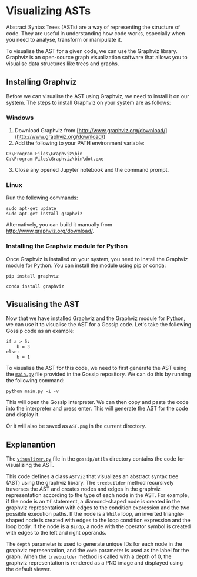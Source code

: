 # Visualizing ASTs

Abstract Syntax Trees (ASTs) are a way of representing the structure of code. They are useful in understanding how code works, especially when you need to analyse, transform or manipulate it.

To visualise the AST for a given code, we can use the Graphviz library. Graphviz is an open-source graph visualization software that allows you to visualise data structures like trees and graphs. 

## Installing Graphviz
Before we can visualise the AST using Graphviz, we need to install it on our system. The steps to install Graphviz on your system are as follows:

### Windows
1. Download Graphviz from [http://www.graphviz.org/download/](http://www.graphviz.org/download/)
2. Add the following to your PATH environment variable:
```
C:\Program Files\Graphviz\bin
C:\Program Files\Graphviz\bin\dot.exe
```
3. Close any opened Jupyter notebook and the command prompt. 

### Linux
Run the following commands:
```
sudo apt-get update
sudo apt-get install graphviz
```

Alternatively, you can build it manually from http://www.graphviz.org/download/.

### Installing the Graphviz module for Python
Once Graphviz is installed on your system, you need to install the Graphviz module for Python. You can install the module using pip or conda:

```
pip install graphviz
```
```
conda install graphviz
```

## Visualising the AST
Now that we have installed Graphviz and the Graphviz module for Python, we can use it to visualise the AST for a Gossip code. Let's take the following Gossip code as an example:
```
if a > 5:
    b = 3
else:
    b = 1
``` 

To visualise the AST for this code, we need to first generate the AST using the [`main.py`](https://github.com/plugyawn/gossip/blob/main/main.py) file provided in the Gossip repository. We can do this by running the following command:

```
python main.py -i -v
```

This will open the Gossip interpreter. We can then copy and paste the code into the interpreter and press enter. This will generate the AST for the code and display it.

Or it will also be saved as `AST.png` in the current directory.

## Explanantion

The [`visualizer.py`](https://github.com/plugyawn/gossip/blob/main/utils/visualizer.py) file in the `gossip/utils` directory contains the code for visualizing the AST.

This code defines a class `ASTViz` that visualizes an abstract syntax tree (AST) using the graphviz library. The `treebuilder` method recursively traverses the AST and creates nodes and edges in the graphviz representation according to the type of each node in the AST. For example, if the node is an `If` statement, a diamond-shaped node is created in the graphviz representation with edges to the condition expression and the two possible execution paths. If the node is a `While` loop, an inverted triangle-shaped node is created with edges to the loop condition expression and the loop body. If the node is a `BinOp`, a node with the operator symbol is created with edges to the left and right operands.

The `depth` parameter is used to generate unique IDs for each node in the graphviz representation, and the `code` parameter is used as the label for the graph. When the `treebuilder` method is called with a depth of 0, the graphviz representation is rendered as a PNG image and displayed using the default viewer.